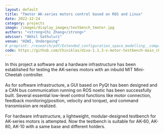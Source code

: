 ```yaml
---
layout: default
title: "Tmotor AK-series motors control based on ROS and Linux"
date: 2022-12-24
category: projects
image: /images/display_images/testbench_tmotor.jpg
authors: "<strong>Chi Zhang</strong>"
advisor: "Akhil Sathuluri"
venue: "HIWI, Undergoing"
# preprint: /research/pdf/Extended_configuration_space_modelling__comparison_and_real_time_simulation_of_Lagrangian_dynamics_formulations_of_parallel_manipulators.pdf
code: https://github.com/Chiniklas/diva-1.1.3-v-motor-testbench-main_chi
---
```

In this project a software and a hardware infrastructure has been established for testing the AK-series motors with an inbuild MIT Mini-Cheetah controller.<br><br>
As for software infrastructure, a GUI based on PyQt has been designed and a CAN bus communication running on ROS noetic has been successfully built. Several essential low-level control functions like motor connection, feedback monitoring(position, velocity and torque), and command transmission are realized.<br><br>
For hardware infrastructure, a lightweight, modular-designed testbench for AK-series motors is attempted. Now the testbench is suitable for AK-60, AK-80, AK-10 with a same base and different holders.
